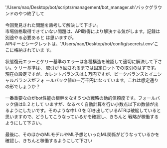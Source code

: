  '/Users/nao/Desktop/bot/scripts/management/bot_manager.sh'バックグラウンドのやつ終了して\
  \
  今回発見された問題を熟考して解決して下さい。\
  市場価格取得できていない問題は、API取得により解決する気がします。記録は別途やる必要あると
  は思いますが。\
  APIキーとシークレットは、'/Users/nao/Desktop/bot/config/secrets/.env'ここに格納されていま
  す。\
  \
  状態復元エラーとケリー基準のエラーは各種構造を確認して適切に解決して下さい。ケリー基準は、
  取引が５回されるまでは固定ロットでの取引のはずです。\
  現在の設定ですが、カレントバランスは１万円ですが、ピークバランスとイニシャルバランスがフォ
  ールバック値の一万千円になっています。これは想定通りの形でしょうか？\
  \
  一番重要なのがbot性能の根幹をなす５つの戦略の動的信頼度です。フォールバック値は0.２として
  いますが、なるべく自動計算を行い小数点以下の数値が出るようにしたいです。そのような中1.０を
  叩き出しているATRは破綻していると思いますので、どうしてこうなっているかを確認し、きちんと
  戦略が稼働するようにして下さい。\
  \
  最後に、そのほかのMLモデルやML予想といったML関係がどうなっているかを確認し、きちんと稼働するようにして下さい